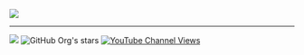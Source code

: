 [![](https://i.imgur.com/0Kvpl1s.jpg)](https://i.imgur.com/0Kvpl1s.jpg)

---

![](https://komarev.com/ghpvc/?username=Owlvernyte&label=Views&color=333333&style=for-the-badge)
![GitHub Org's stars](https://img.shields.io/github/stars/Owlvernyte?style=social) [![YouTube Channel Views](https://img.shields.io/youtube/channel/views/UCEG5sgFKieaUuHsu5VG-kBg?style=social)](https://www.youtube.com/channel/UCEG5sgFKieaUuHsu5VG-kBg)

